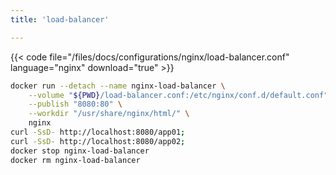 ```yaml
---
title: 'load-balancer'

---
```


{{< code file="/files/docs/configurations/nginx/load-balancer.conf" language="nginx" download="true" >}}

```bash
docker run --detach --name nginx-load-balancer \
    --volume "${PWD}/load-balancer.conf:/etc/nginx/conf.d/default.conf" \
    --publish "8080:80" \
    --workdir "/usr/share/nginx/html/" \
    nginx
curl -SsD- http://localhost:8080/app01;
curl -SsD- http://localhost:8080/app02;
docker stop nginx-load-balancer
docker rm nginx-load-balancer
```
